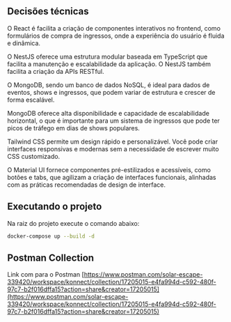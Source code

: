 ## Decisões técnicas

O React é facilita a criação de componentes interativos no frontend, como formulários de compra de ingressos, onde a experiência do usuário é fluida e dinâmica.

O NestJS oferece uma estrutura modular baseada em TypeScript que facilita a manutenção e escalabilidade da aplicação. O NestJS também facilita a criação da APIs RESTful.

O MongoDB, sendo um banco de dados NoSQL, é ideal para dados de eventos, shows e ingressos, que podem variar de estrutura e crescer de forma escalável.

MongoDB oferece alta disponibilidade e capacidade de escalabilidade horizontal, o que é importante para um sistema de ingressos que pode ter picos de tráfego em dias de shows populares.

Tailwind CSS permite um design rápido e personalizável. Você pode criar interfaces responsivas e modernas sem a necessidade de escrever muito CSS customizado.

O Material UI fornece componentes pré-estilizados e acessíveis, como botões e tabs, que agilizam a criação de interfaces funcionais, alinhadas com as práticas recomendadas de design de interface.

## Executando o projeto

Na raiz do projeto execute o comando abaixo:

```bash
docker-compose up --build -d
```

## Postman Collection

Link com para o Postman [https://www.postman.com/solar-escape-339420/workspace/konnect/collection/17205015-e4fa994d-c592-480f-97c7-b2f016dffa15?action=share&creator=17205015](https://www.postman.com/solar-escape-339420/workspace/konnect/collection/17205015-e4fa994d-c592-480f-97c7-b2f016dffa15?action=share&creator=17205015)
